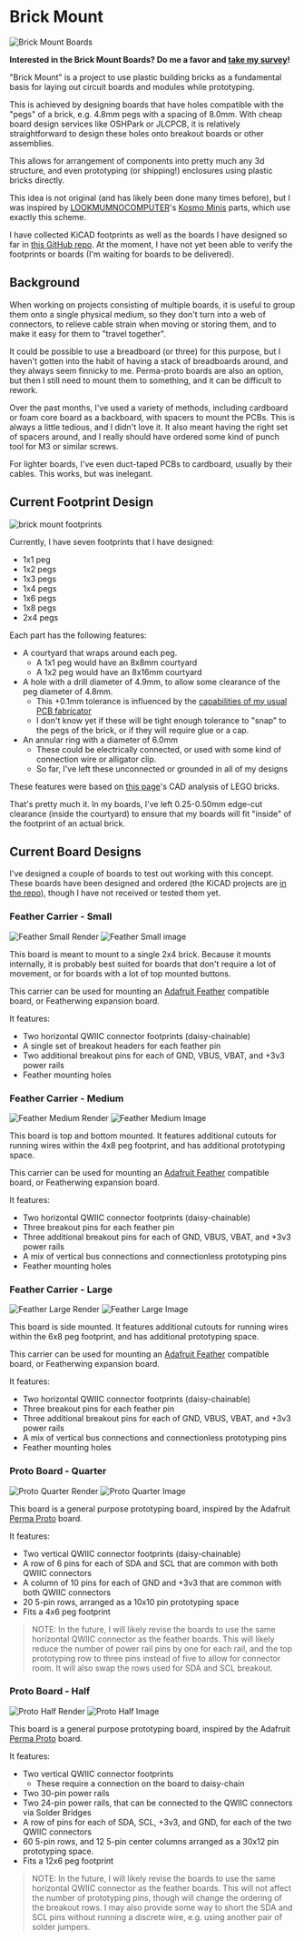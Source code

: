 # Brick Mount

![Brick Mount Boards](./brick-fam.jpg)

**Interested in the Brick Mount Boards? Do me a favor and [take my survey](https://forms.gle/3U6PXYUkDjB94iW77)!**

"Brick Mount" is a project to use plastic building bricks as a fundamental basis for laying out circuit boards and modules while prototyping.

This is achieved by designing boards that have holes compatible with the "pegs" of a brick, e.g. 4.8mm pegs with a spacing of 8.0mm. With cheap board design services like OSHPark or JLCPCB, it is relatively straightforward to design these holes onto breakout boards or other assemblies.

This allows for arrangement of components into pretty much any 3d structure, and even prototyping (or shipping!) enclosures using plastic bricks directly.

This idea is not original (and has likely been done many times before), but I was inspired by [LOOKMUMNOCOMPUTER](https://www.lookmumnocomputer.com/)'s [Kosmo Minis](https://store.lookmumnocomputer.com/collections/kosmo-minis) parts, which use exactly this scheme.

I have collected KiCAD footprints as well as the boards I have designed so far in [this GitHub repo](https://github.com/jamesmunns/brick-mount). At the moment, I have not yet been able to verify the footprints or boards (I'm waiting for boards to be delivered).

## Background

When working on projects consisting of multiple boards, it is useful to group them onto a single physical medium, so they don't turn into a web of connectors, to relieve cable strain when moving or storing them, and to make it easy for them to "travel together".

It could be possible to use a breadboard (or three) for this purpose, but I haven't gotten into the habit of having a stack of breadboards around, and they always seem finnicky to me. Perma-proto boards are also an option, but then I still need to mount them to something, and it can be difficult to rework.

Over the past months, I've used a variety of methods, including cardboard or foam core board as a backboard, with spacers to mount the PCBs. This is always a little tedious, and I didn't love it. It also meant having the right set of spacers around, and I really should have ordered some kind of punch tool for M3 or similar screws.

For lighter boards, I've even duct-taped PCBs to cardboard, usually by their cables. This works, but was inelegant.

## Current Footprint Design

![brick mount footprints](brick-mount-footprints.png)

Currently, I have seven footprints that I have designed:

* 1x1 peg
* 1x2 pegs
* 1x3 pegs
* 1x4 pegs
* 1x6 pegs
* 1x8 pegs
* 2x4 pegs

Each part has the following features:

* A courtyard that wraps around each peg.
    * A 1x1 peg would have an 8x8mm courtyard
    * A 1x2 peg would have an 8x16mm courtyard
* A hole with a drill diameter of 4.9mm, to allow some clearance of the peg diameter of 4.8mm.
    * This +0.1mm tolerance is influenced by the [capabilities of my usual PCB fabricator](https://jlcpcb.com/capabilities/)
    * I don't know yet if these will be tight enough tolerance to "snap" to the pegs of the brick, or if they will require glue or a cap.
* An annular ring with a diameter of 6.0mm
    * These could be electrically connected, or used with some kind of connection wire or alligator clip.
    * So far, I've left these unconnected or grounded in all of my designs

These features were based on [this page](https://grabcad.com/tutorials/lego-01-basic-dimensions-bricks-explained)'s CAD analysis of LEGO bricks.

That's pretty much it. In my boards, I've left 0.25-0.50mm edge-cut clearance (inside the courtyard) to ensure that my boards will fit "inside" of the footprint of an actual brick.

## Current Board Designs

I've designed a couple of boards to test out working with this concept. These boards have been designed and ordered (the KiCAD projects are [in the repo](https://github.com/jamesmunns/brick-mount)), though I have not received or tested them yet.

### Feather Carrier - Small

![Feather Small Render](./feather-small.png)
![Feather Small image](./2x4.jpg)

This board is meant to mount to a single 2x4 brick. Because it mounts internally, it is probably best suited for boards that don't require a lot of movement, or for boards with a lot of top mounted buttons.

This carrier can be used for mounting an [Adafruit Feather](https://www.adafruit.com/feather) compatible board, or Featherwing expansion board.

It features:

* Two horizontal QWIIC connector footprints (daisy-chainable)
* A single set of breakout headers for each feather pin
* Two additional breakout pins for each of GND, VBUS, VBAT, and +3v3 power rails
* Feather mounting holes

### Feather Carrier - Medium

![Feather Medium Render](./feather-medium.png)
![Feather Medium Image](./4x8.jpg)

This board is top and bottom mounted. It features additional cutouts for running wires within the 4x8 peg footprint, and has additional prototyping space.

This carrier can be used for mounting an [Adafruit Feather](https://www.adafruit.com/feather) compatible board, or Featherwing expansion board.

It features:

* Two horizontal QWIIC connector footprints (daisy-chainable)
* Three breakout pins for each feather pin
* Three additional breakout pins for each of GND, VBUS, VBAT, and +3v3 power rails
* A mix of vertical bus connections and connectionless prototyping pins
* Feather mounting holes

### Feather Carrier - Large

![Feather Large Render](./feather-large.png)
![Feather Large Image](./6x8.jpg)

This board is side mounted. It features additional cutouts for running wires within the 6x8 peg footprint, and has additional prototyping space.

This carrier can be used for mounting an [Adafruit Feather](https://www.adafruit.com/feather) compatible board, or Featherwing expansion board.

It features:

* Two horizontal QWIIC connector footprints (daisy-chainable)
* Three breakout pins for each feather pin
* Three additional breakout pins for each of GND, VBUS, VBAT, and +3v3 power rails
* A mix of vertical bus connections and connectionless prototyping pins
* Feather mounting holes

### Proto Board - Quarter

![Proto Quarter Render](./proto-quarter.png)
![Proto Quarter Image](./4x6.jpg)

This board is a general purpose prototyping board, inspired by the Adafruit [Perma Proto](https://www.adafruit.com/product/589) board.

It features:

* Two vertical QWIIC connector footprints (daisy-chainable)
* A row of 6 pins for each of SDA and SCL that are common with both QWIIC connectors
* A column of 10 pins for each of GND and +3v3 that are common with both QWIIC connectors
* 20 5-pin rows, arranged as a 10x10 pin prototyping space
* Fits a 4x6 peg footprint

> NOTE: In the future, I will likely revise the boards to use the same horizontal QWIIC connector as the feather boards. This will likely reduce the number of power rail pins by one for each rail, and the top prototyping row to three pins instead of five to allow for connector room. It will also swap the rows used for SDA and SCL breakout.

### Proto Board - Half

![Proto Half Render](./proto-half.png)
![Proto Half Image](./6x12.jpg)

This board is a general purpose prototyping board, inspired by the Adafruit [Perma Proto](https://www.adafruit.com/product/1609) board.

It features:

* Two vertical QWIIC connector footprints
    * These require a connection on the board to daisy-chain
* Two 30-pin power rails
* Two 24-pin power rails, that can be connected to the QWIIC connectors via Solder Bridges
* A row of pins for each of SDA, SCL, +3v3, and GND, for each of the two QWIIC connectors
* 60 5-pin rows, and 12 5-pin center columns arranged as a 30x12 pin prototyping space.
* Fits a 12x6 peg footprint

> NOTE: In the future, I will likely revise the boards to use the same horizontal QWIIC connector as the feather boards. This will not affect the number of prototyping pins, though will change the ordering of the breakout rows. I may also provide some way to short the SDA and SCL pins without running a discrete wire, e.g. using another pair of solder jumpers.
